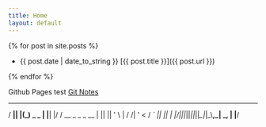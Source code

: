 ```yaml
---
title: Home
layout: default
---
```



{% for post in site.posts %}

* {{ post.date | date_to_string  }}  [{{ post.title }}]({{ post.url  }})

{% endfor %}

Github Pages test
[Git Notes](gitnotes.html)
  ___  _  _        _    _  __            
 / __|| |(_) _ _  | |__| |/ / __ _  _  _ 
 \__ \| || || ' \ | / /| ' < / _` || || |
 |___/|_||_||_||_||_\_\|_|\_\\__,_| \_, |
                                    |__/ 
